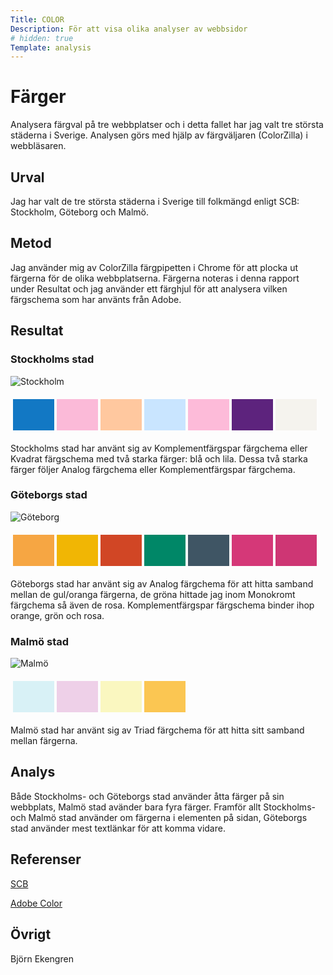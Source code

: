 ```yaml
---
Title: COLOR
Description: För att visa olika analyser av webbsidor
# hidden: true
Template: analysis
---
```


Färger
=======================

<!-- Skriv en eller två rader om vad uppgiften handlar om. -->
Analysera färgval på tre webbplatser och i detta fallet har jag valt tre största städerna i Sverige. Analysen görs med hjälp av färgväljaren (ColorZilla) i webbläsaren.

Urval
-----------------------

<!-- Berätta vilka webbplatser du valt att undersöka och varför eller hur du gick tillväga när du gjorde ditt urval. -->
Jag har valt de tre största städerna i Sverige till folkmängd enligt SCB: Stockholm, Göteborg och Malmö.

Metod
-----------------------

<!-- Berätta kort om din "metod", hur du gör för att utföra undersökningen. Berätta om du använder något speciellt verktyg. -->
Jag använder mig av ColorZilla färgpipetten i Chrome för att plocka ut färgerna för de olika webbplatserna. Färgerna noteras i denna rapport under Resultat och jag använder ett färghjul för att analysera vilken färgschema som har använts från Adobe.

Resultat
-----------------------

<!-- Dokumentera dina resultat från din studie. Berätta vad du kom fram till, vilka resultat du hittade och observerade. -->
### Stockholms stad
![Stockholm](%base_url%/image/stockholm.jpg?w=200)

<table style="border-spacing: 4px; border-collapse: separate">
<tr>
<td style="height: 50px; width: 50px; background-color: #1278C4">
<td style="height: 50px; width: 50px; background-color: #FBBAD8">
<td style="height: 50px; width: 50px; background-color: #FFC89F">
<td style="height: 50px; width: 50px; background-color: #C9E5FF">
<td style="height: 50px; width: 50px; background-color: #FDBBD9">
<td style="height: 50px; width: 50px; background-color: #5D237D">
<td style="height: 50px; width: 50px; background-color: #F5F3EE">
</tr>
</table>

Stockholms stad har använt sig av Komplementfärgspar färgchema eller Kvadrat färgschema med två starka färger: blå och lila. Dessa två starka färger följer Analog färgchema eller Komplementfärgspar färgchema.

### Göteborgs stad
![Göteborg](%base_url%/image/goteborg.jpg?w=200)

<table style="border-spacing: 4px; border-collapse: separate">
<tr>
<td style="height: 50px; width: 50px; background-color: #F6A643">
<td style="height: 50px; width: 50px; background-color: #F1B604">
<td style="height: 50px; width: 50px; background-color: #D14625">
<td style="height: 50px; width: 50px; background-color: #008767">
<td style="height: 50px; width: 50px; background-color: #3F5564">
<td style="height: 50px; width: 50px; background-color: #D53878">
<td style="height: 50px; width: 50px; background-color: #CE3674">
</tr>
</table>

Göteborgs stad har använt sig av Analog färgchema för att hitta samband mellan de gul/oranga färgerna, de gröna hittade jag inom Monokromt färgchema så även de rosa. Komplementfärgspar färgschema binder ihop orange, grön och rosa.

### Malmö stad
![Malmö](%base_url%/image/malmo.jpg?w=200)

<table style="border-spacing: 4px; border-collapse: separate">
<tr>
<td style="height: 50px; width: 50px; background-color: #D8F1F6">
<td style="height: 50px; width: 50px; background-color: #EED0E8">
<td style="height: 50px; width: 50px; background-color: #FAF7C0">
<td style="height: 50px; width: 50px; background-color: #FBC652">
</tr>
</table>

Malmö stad har använt sig av Triad färgchema för att hitta sitt samband mellan färgerna. 

Analys
-----------------------

Både Stockholms- och Göteborgs stad använder åtta färger på sin webbplats, Malmö stad avänder bara fyra färger. Framför allt Stockholms- och Malmö stad använder om färgerna i elementen på sidan, Göteborgs stad använder mest textlänkar för att komma vidare.

Referenser
-----------------------
[SCB](https://www.scb.se/hitta-statistik/statistik-efter-amne/befolkning/befolkningens-sammansattning/befolkningsstatistik/pong/tabell-och-diagram/topplistor-kommuner/folkmangd-topp-50/)

[Adobe Color](https://color.adobe.com/)


Övrigt
-----------------------

Björn Ekengren